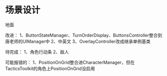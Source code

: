 # 场景设计
地面

改进：
1、ButtonStateManager、TurnOrderDisplay、ButtonsController整合到唐老师的UIManager中
2、中英文
3、OverlayController改成继承单例基类


待完成：
1、角色行动条
2、敌人

可能报错的：
1、PositionOnGrid整合进CharacterManager，但在TacticsToolkit的角色上PositionOnGrid没启用